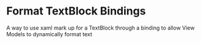 # Format TextBlock Bindings
A way to use xaml mark up for a TextBlock through a binding to allow View Models to dynamically format text
